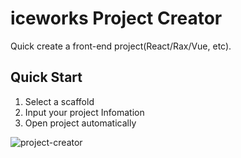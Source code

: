 # iceworks Project Creator
Quick create a front-end project(React/Rax/Vue, etc).

## Quick Start
1. Select a scaffold
2. Input your project Infomation
3. Open project automatically

![project-creator](https://img.alicdn.com/tfs/TB1hCMnJuT2gK0jSZFvXXXnFXXa-1378-874.gif)
